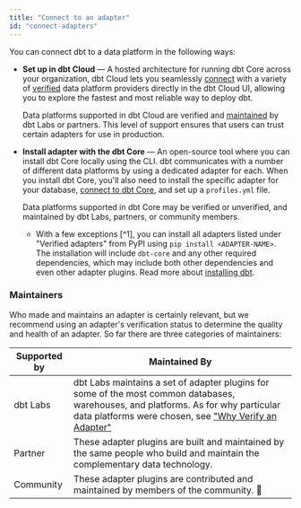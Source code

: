 ```yaml
---
title: "Connect to an adapter"
id: "connect-adapters"
---
```


You can connect dbt to a data platform in the following ways:

- **Set up in dbt Cloud** &mdash; A hosted architecture for running dbt Core across your organization, dbt Cloud lets you seamlessly [connect](/docs/about-setup) with a variety of [verified](#verified-adapters) data platform providers directly in the dbt Cloud UI, allowing you to explore the fastest and most reliable way to deploy dbt. 

    Data platforms supported in dbt Cloud are verified and [maintained](#maintainers) by dbt Labs or partners. This level of support ensures that users can trust certain adapters for use in production. 

- **Install adapter with the dbt Core** &mdash; An open-source tool where you can install dbt Core locally using the CLI. dbt communicates with a number of different data platforms by using a dedicated adapter for each. When you install dbt Core, you'll also need to install the specific adapter for your database, [connect to dbt Core](/docs/core/about-core-setup), and set up a `profiles.yml` file. 

    Data platforms supported in dbt Core may be verified or unverified, and maintained by dbt Labs, partners, or community members. 

    - With a few exceptions [^1], you can install all adapters listed under "Verified adapters" from PyPI using `pip install <ADAPTER-NAME>`. The installation will include `dbt-core` and any other required dependencies, which may include both other dependencies and even other adapter plugins. Read more about [installing dbt](/docs/core/installation).


### Maintainers

Who made and maintains an adapter is certainly relevant, but we recommend using an adapter's verification status to determine the quality and health of an adapter. So far there are three categories of maintainers:

| Supported by | Maintained By                                                                                                                                                                                                                                  |
| ------------ | ---------------------------------------------------------------------------------------------------------------------------------------------------------------------------------------------------------------------------------------------- |
| dbt Labs     | dbt Labs maintains a set of adapter plugins for some of the most common databases, warehouses, and platforms. As for why particular data platforms were chosen, see ["Why Verify an Adapter"](7-verifying-a-new-adapter#why-verify-an-adapter) |
| Partner      | These adapter plugins are built and maintained by the same people who build and maintain the complementary data technology.                                                                                                                    |
| Community    | These adapter plugins are contributed and maintained by members of the community. 🌱                                                                                                                                                          |

